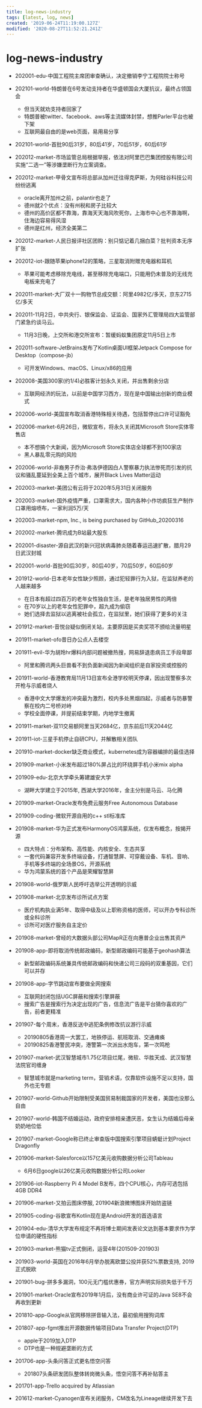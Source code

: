 ```yaml
---
title: log-news-industry
tags: [latest, log, news]
created: '2019-06-24T11:19:00.127Z'
modified: '2020-08-27T11:52:21.241Z'
---
```


# log-news-industry
 
- 202001-edu-中国工程院主席团审查确认，决定撤销李宁工程院院士称号
- 202101-world-特朗普在6号发动支持者在华盛顿国会大厦抗议，最终占领国会
  - 但当天就劝支持者回家了
  - 特朗普被twitter、facebook、aws等主流媒体封禁，想推Parler平台也被下架
  - 互联网最自由的是web页面，易用易分享
- 202101-world-首批90后31岁，80后41岁，70后51岁，60后61岁

- 202012-market-市场监管总局根据举报，依法对阿里巴巴集团控股有限公司实施“二选一”等涉嫌垄断行为立案调查。
- 202012-market-甲骨文宣布将总部从加州迁往得克萨斯，为何硅谷科技公司纷纷逃离
  - oracle离开加州之前，palantir也走了
  - 德州就2个优点：没有州税和房子比较大
  - 德州的高价区都不靠海，靠海天天海风吹死你，上海市中心也不靠海啊，住海边容易得风湿
  - 德州是红州，经济全美第二
- 202012-market-人民日报评社区团购：别只惦记着几捆白菜？批判资本无序扩张
- 202012-iot-跟随苹果iphone12的策略，三星取消附赠充电器和耳机
  - 苹果可能考虑移除充电线，甚至移除充电端口，只能用仍未普及的无线充电板来充电了
- 202011-market-大厂双十一购物节总成交额：阿里4982亿/多天，京东2715亿/多天
- 202011-11月2日，中共央行、银保监会、证监会、国家外汇管理局四大监管部门紧急约谈马云。
  - 11月3日晚，上交所和港交所宣布：暂缓蚂蚁集团原定11月5日上市
- 202011-software-JetBrains发布了Kotlin桌面UI框架Jetpack Compose for Desktop（compose-jb）
  - 可开发Windows、macOS、Linux/x86的应用
- 202008-美国300家(约1/4)必胜客计划永久关闭，并出售剩余分店
  - 互联网经济的玩法，以前是中国学习西方，现在是中国输出创新的商业模式
- 202006-world-美国宣布取消香港特殊相关待遇，包括暂停出口许可证豁免
- 202006-market-6月26日，微软宣布，将永久关闭其Microsoft Store实体零售店
  - 本不想搞个大新闻，因为Microsoft Store实体店全球都不到100家店
  - 黑人暴乱零元购的风险
- 202006-world-非裔男子乔治·弗洛伊德因白人警察暴力执法惨死而引发的抗议和骚乱蔓延到全美上百个城市，展开Black Lives Matter运动
- 202003-market-美团公有云将于2020年5月31日关闭服务
- 202003-market-国外疫情严重，口罩需求大，国内各种小作坊疯狂生产制作口罩用熔喷布，一家利润5万/天
- 202003-market-npm, Inc., is being purchased by GitHub_20200316
- 202002-market-腾讯成为B站最大股东
- 202001-disaster-源自武汉的新兴冠状病毒肺炎随着春运迅速扩散，腊月29日武汉封城
- 202001-world-首批90后30岁，80后40岁，70后50岁，60后60岁

- 201912-world-日本老年女性缺少照顾，通过犯轻罪行为入狱，在监狱养老的人越来越多
  - 在日本有超过四百万的老年女性独自生活，是老年独居男性的两倍
  - 在70岁以上的老年女性犯罪中，超九成为偷窃
  - 她们选择去监狱以逃离被社会孤立，在监狱里，她们获得了更多的关注
- 201912-market-音悦台疑似倒闭关站，主要原因是买卖奖项不颁给流量明星
- 201911-market-ofo昔日办公点人去楼空
- 201911-evil-华为胡玲hr爆料内部问题被撤热搜，网易辞退患病员工手段卑鄙
  - 阿里和腾讯两头巨兽看不到负面新闻因为新闻组织是自家投资或控股的
- 201911-world-香港教育局11月13日宣布全港学校明天停课，因出现警察多次开枪与示威者烧人
  - 香港中文大学爆发的冲突最为激烈，校内多处黑烟四起，示威者与防暴警察在校内二号桥对峙
  - 学校全面停课，并提前结束学期，内地学生撤离
- 201911-market-双11交易额阿里当天2684亿，京东前后11天2044亿
- 201911-iot-三星手机停止自研CPU，并解散相关团队
- 201910-market-docker缺乏商业模式，kubernetes成为容器编排的最佳选择
- 201909-market-小米发布超过180%屏占比的环绕屏手机小米mix alpha
- 201909-edu-北京大学牵头筹建雄安大学
  - 湖畔大学建立于2015年, 西湖大学2016年，金主分别是马云、马化腾
- 201909-market-Oracle发布免费云服务Free Autonomous Database
- 201909-coding-微软开源自用的c++ stl标准库
- 201908-market-华为正式发布HarmonyOS鸿蒙系统，仅发布概念，按揭开源
  - 四大特点：分布架构、高性能、内核安全、生态共享
  - 一套代码兼容开发多终端设备，打通智慧屏、可穿戴设备、车机、音响、手机等多终端的全场景OS，开源系统
  - 华为鸿蒙系统的首个产品是荣耀智慧屏
- 201908-world-俄罗斯人民呼吁选举公开透明的示威
- 201908-market-北京发布诊所试点方案
  - 医疗机构执业满5年、取得中级及以上职称资格的医师，可以开办专科诊所或全科诊所
  - 诊所可对医疗服务自主定价
- 201908-market-曾经的大数据头部公司MapR正在向惠普企业出售其资产
- 201908-app-即将取消传统邮政编码，新型邮政编码可能基于geohash算法
  - 新型邮政编码系统兼具传统邮政编码和快递公司三段码的双重基因，它们可以并存
- 201908-app-字节跳动宣布要做全网搜索
  - 互联网封闭包括UGC屏蔽和搜索引擎屏蔽
  - 搜索广告是搜索行为决定出现的广告，信息流广告是平台猜你喜欢的广告，前者更精准
- 201907-每个周末，香港反送中逃犯条例修改抗议游行示威
  - 20190805香港周一大罢工，地铁停运、航班取消、交通瘫痪
  - 20190825香港警民冲突，港警第一次派出水炮车，第一次鸣枪
- 201907-market-武汉智慧城市1.75亿项目烂尾，微软、华胜天成、武汉智慧法院官司缠身
  - 智慧城市就是marketing term，营销术语，仅靠软件设施不足以支持，国外也无专题
- 201907-world-Github开始限制受美国贸易制裁国家的开发者，美国也没那么自由
- 201907-world-韩国不结婚运动，政府安排相亲遭厌恶，女生认为结婚后母亲奶奶地位低
- 201907-market-Google称已终止审查版中国搜索引擎项目蜻蜓计划Project Dragonfly
- 201906-market-Salesforce以157亿美元收购数据分析公司Tableau
  - 6月6日google以26亿美元收购数据分析公司Looker
- 201906-iot-Raspberry Pi 4 Model B发布，四个CPU核心，内存可选包括4GB DDR4
- 201906-market-又拍云图床停服, 201904新浪微博图床开始防盗链
- 201905-coding-谷歌宣布Kotlin现在是Android开发的首选语言
- 201904-edu-清华大学发布规定不再将博士期间发表论文达到基本要求作为学位申请的硬性指标
- 201903-market-熊猫tv正式倒闭，运营4年(201509-201903)
- 201903-world-英国在2016年6月举办脱离欧盟公投并获52%票数支持, 2019正式脱欧
- 201901-bug-拼多多漏洞，100元无门槛优惠券，官方声明实际损失低于千万
- 201901-market-Oracle宣布2019年1月后，没有商业许可证的Java SE8不会再收到更新
- 201810-app-Google从官网移除拼音输入法，最初偷用搜狗词库
- 201807-app-fgmt推出开源数据传输项目Data Transfer Project(DTP)
  - apple于2019加入DTP
  - DTP也是一种规避垄断的方式
- 201706-app-头条问答正式更名悟空问答
  - 201807头条研发团队整体转岗微头条，悟空问答不再补贴答主
- 201701-app-Trello acquired by Atlassian
- 201612-market-Cyanogen宣布关闭服务，CM改名为Lineage继续开发下去
